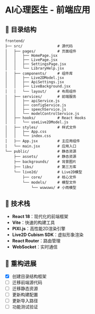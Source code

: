 # AI心理医生 - 前端应用

## 📁 目录结构

```
frontend/
├── src/                # 源代码
│   ├── pages/          # 页面组件
│   │   ├── HomePage.jsx
│   │   ├── LivePage.jsx
│   │   ├── SettingsPage.jsx
│   │   └── LibraryHelp.jsx
│   ├── components/     # 组件库
│   │   ├── Live2DModel.jsx
│   │   ├── ApiSettings.jsx
│   │   ├── LiveBackground.jsx
│   │   └── layout/     # 布局组件
│   ├── services/       # 前端服务
│   │   ├── apiService.js
│   │   ├── configService.js
│   │   ├── speechService.js
│   │   └── modelControlService.js
│   ├── hooks/          # React Hooks
│   │   └── useLive2DModel.js
│   ├── styles/         # 样式文件
│   │   ├── App.css
│   │   └── index.css
│   ├── App.jsx         # 主应用组件
│   └── main.jsx        # 应用入口
└── public/             # 静态资源
    ├── assets/         # 静态资源
    ├── backgrounds/    # 背景图片
    ├── libs/           # 第三方库
    └── live2d/         # Live2D模型
        ├── core/       # 核心文件
        └── models/     # 模型文件
            └── wuwuwu/ # 小雨模型
```

## 🎨 技术栈

- **React 18**：现代化的前端框架
- **Vite**：快速的构建工具
- **PIXI.js**：高性能2D渲染引擎
- **Live2D Cubism SDK**：虚拟形象渲染
- **React Router**：路由管理
- **WebSocket**：实时通信

## 🚀 重构进展

- [x] 创建目录结构框架
- [ ] 迁移前端源代码
- [ ] 迁移静态资源
- [ ] 更新构建配置
- [ ] 更新导入路径
- [ ] 功能测试验证